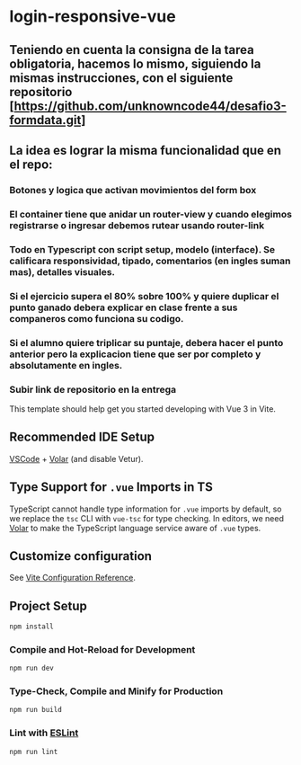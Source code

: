 # login-responsive-vue
## Teniendo en cuenta la consigna de la tarea obligatoria, hacemos lo mismo, siguiendo la mismas instrucciones, con el siguiente repositorio  [https://github.com/unknowncode44/desafio3-formdata.git]
## La idea es lograr la misma funcionalidad que en el repo:

### Botones y logica que activan movimientos del form box
### El container tiene que anidar un router-view y cuando elegimos registrarse o ingresar debemos rutear usando router-link
### Todo en Typescript con script setup, modelo (interface). Se calificara responsividad, tipado, comentarios (en ingles suman mas), detalles visuales.
### Si el ejercicio supera el 80% sobre 100% y quiere duplicar el punto ganado debera explicar en clase frente a sus companeros como funciona su codigo.
### Si el alumno quiere triplicar su puntaje, debera hacer el punto anterior pero la explicacion tiene que ser por completo y absolutamente en ingles.
### Subir link de repositorio en la entrega



This template should help get you started developing with Vue 3 in Vite.

## Recommended IDE Setup

[VSCode](https://code.visualstudio.com/) + [Volar](https://marketplace.visualstudio.com/items?itemName=Vue.volar) (and disable Vetur).

## Type Support for `.vue` Imports in TS

TypeScript cannot handle type information for `.vue` imports by default, so we replace the `tsc` CLI with `vue-tsc` for type checking. In editors, we need [Volar](https://marketplace.visualstudio.com/items?itemName=Vue.volar) to make the TypeScript language service aware of `.vue` types.

## Customize configuration

See [Vite Configuration Reference](https://vitejs.dev/config/).

## Project Setup

```sh
npm install
```

### Compile and Hot-Reload for Development

```sh
npm run dev
```

### Type-Check, Compile and Minify for Production

```sh
npm run build
```

### Lint with [ESLint](https://eslint.org/)

```sh
npm run lint
```
